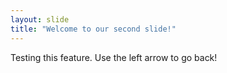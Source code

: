 ```yaml
---
layout: slide
title: "Welcome to our second slide!"
---
```

Testing this feature.
Use the left arrow to go back!
